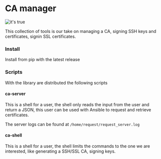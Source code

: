 CA manager
==========

![it's true]

This collection of tools is our take on managing a CA, signing SSH keys and certificates, signin SSL certificates.

### Install

Install from pip with the latest release

### Scripts

With the library are distributed the following scripts

#### ca-server

This is a shell for a user, the shell only reads the input from the user and return a JSON, this user can be used with Ansible to request and retrieve certificates.

The server logs can be found at `/home/request/request_server.log`

#### ca-shell

This is a shell for a user, the shell limits the commands to the one we are interested, like generating a SSH/SSL CA, signing keys.

[it's true]: https://user-images.githubusercontent.com/4076473/27771545-82c82628-5f50-11e7-91f2-86840a57dc07.jpg "For some definition of law"

